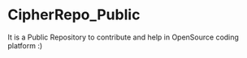 # CipherRepo_Public
It is a Public Repository to contribute and help in OpenSource coding platform :)
